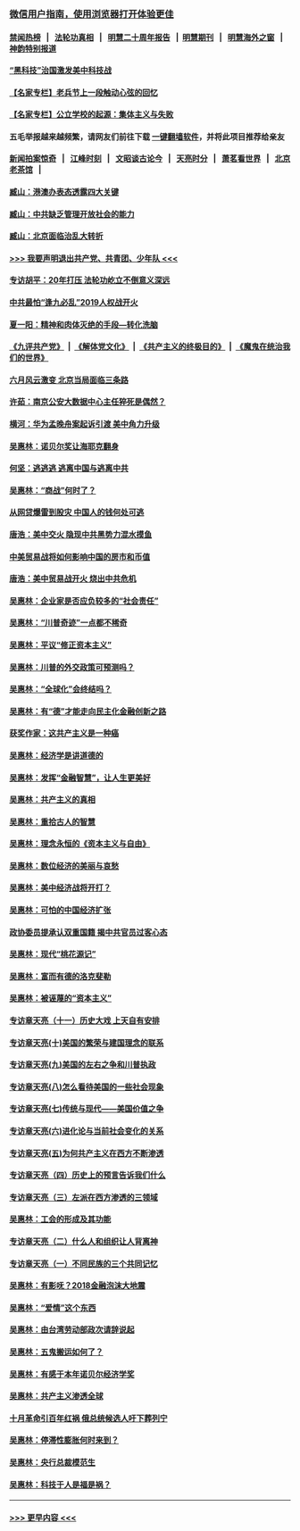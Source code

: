 ### [微信用户指南，使用浏览器打开体验更佳](https://github.com/gfw-breaker/banned-news1/blob/master/indexes/wechat-guide.md?t=0)
#### [禁闻热榜](热点新闻.md?t=0)  &nbsp;&nbsp;|&nbsp;&nbsp; [法轮功真相](https://github.com/gfw-breaker/truth/blob/master/README.md?t=0) &nbsp;&nbsp;|&nbsp;&nbsp; [明慧二十周年报告](https://github.com/gfw-breaker/mh-reports/blob/master/README.md?t=0) &nbsp;&nbsp;|&nbsp;&nbsp;[明慧期刊](https://github.com/gfw-breaker/mh-qikan) &nbsp;&nbsp;|&nbsp;&nbsp; [明慧海外之窗](https://github.com/gfw-breaker/mh-news/blob/master/README.md?t=0) &nbsp;&nbsp;|&nbsp;&nbsp; [神韵特别报道](https://github.com/gfw-breaker/mh-news/blob/master/shenyun.md?t=0)
#### [“黑科技”治国激发美中科技战](../pages/nsc423/n11638056.md?t=02060002) 
#### [【名家专栏】老兵节上一段触动心弦的回忆](../pages/nsc423/n11646016.md?t=02060002) 
#### [【名家专栏】公立学校的起源：集体主义与失败](../pages/nsc423/n11601833.md?t=02060002) 
#### 五毛举报越来越频繁，请网友们前往下载 [一键翻墙软件](https://github.com/gfw-breaker/ssr-accounts)，并将此项目推荐给亲友
#### [新闻拍案惊奇](https://github.com/gfw-breaker/banned-news1/blob/master/pages/link4.md) &nbsp;&nbsp;|&nbsp;&nbsp; [江峰时刻](https://github.com/gfw-breaker/banned-news1/blob/master/pages/link4.md) &nbsp;&nbsp;|&nbsp;&nbsp; [文昭谈古论今](https://github.com/gfw-breaker/banned-news1/blob/master/pages/link4.md) &nbsp;&nbsp;|&nbsp;&nbsp; [天亮时分](https://github.com/gfw-breaker/banned-news1/blob/master/pages/link4.md) &nbsp;&nbsp;|&nbsp;&nbsp; [萧茗看世界](https://github.com/gfw-breaker/banned-news1/blob/master/pages/link4.md) &nbsp;&nbsp;|&nbsp;&nbsp; [北京老茶馆](https://github.com/gfw-breaker/banned-news1/blob/master/pages/link4.md) &nbsp;&nbsp;|&nbsp;&nbsp; 
#### [臧山：港澳办表态透露四大关键](../pages/nsc423/n11421628.md?t=02060002) 
#### [臧山：中共缺乏管理开放社会的能力](../pages/nsc423/n11407457.md?t=02060002) 
#### [臧山：北京面临治乱大转折](../pages/nsc423/n11406895.md?t=02060002) 
#### [>>> 我要声明退出共产党、共青团、少年队 <<<](https://github.com/begood0513/goodnews/blob/master/quit/letter.md) 
#### [专访胡平：20年打压 法轮功屹立不倒意义深远](../pages/nsc423/n11398800.md?t=02060002) 
#### [中共最怕“逢九必乱”2019人权战开火](../pages/nsc423/n11385248.md?t=02060002) 
#### [夏一阳：精神和肉体灭绝的手段—转化洗脑](../pages/nsc423/n11368250.md?t=02060002) 
#### [《九评共产党》](https://github.com/begood0513/9ping.md/blob/master/README.md) &nbsp;|&nbsp; [《解体党文化》](../../../../jtdwh.md/blob/master/README.md)  &nbsp;|&nbsp; [《共产主义的终极目的》](../../../../gczydzjmd.md/blob/master/README.md) &nbsp;|&nbsp; [《魔鬼在统治我们的世界》](../../../../mgztzwmdsj.md/blob/master/README.md) 
#### [六月风云激变 北京当局面临三条路](../pages/nsc423/n11313668.md?t=02060002) 
#### [许茹：南京公安大数据中心主任猝死是偶然？](../pages/nsc423/n11064744.md?t=02060002) 
#### [横河：华为孟晚舟案起诉引渡 美中角力升级](../pages/nsc423/n11027230.md?t=02060002) 
#### [吴惠林：诺贝尔奖让海耶克翻身](../pages/nsc423/n10890049.md?t=02060002) 
#### [何坚：逃逃逃 逃离中国与逃离中共](../pages/nsc423/n10592891.md?t=02060002) 
#### [吴惠林：“商战”何时了？](../pages/nsc423/n10573558.md?t=02060002) 
#### [从网贷爆雷到股灾 中国人的钱何处可逃](../pages/nsc423/n10572800.md?t=02060002) 
#### [唐浩：美中交火 隐现中共黑势力混水摸鱼](../pages/nsc423/n10544040.md?t=02060002) 
#### [中美贸易战将如何影响中国的房市和币值](../pages/nsc423/n10543697.md?t=02060002) 
#### [唐浩：美中贸易战开火 烧出中共危机](../pages/nsc423/n10540126.md?t=02060002) 
#### [吴惠林：企业家是否应负较多的“社会责任”](../pages/nsc423/n10535022.md?t=02060002) 
#### [吴惠林：“川普奇迹”一点都不稀奇](../pages/nsc423/n10512808.md?t=02060002) 
#### [吴惠林：平议“修正资本主义”](../pages/nsc423/n10495724.md?t=02060002) 
#### [吴惠林：川普的外交政策可预测吗？](../pages/nsc423/n10462387.md?t=02060002) 
#### [吴惠林：“全球化”会终结吗？](../pages/nsc423/n10452838.md?t=02060002) 
#### [吴惠林：有“德”才能走向民主化金融创新之路](../pages/nsc423/n10432292.md?t=02060002) 
#### [获奖作家：这共产主义是一种癌](../pages/nsc423/n10431541.md?t=02060002) 
#### [吴惠林：经济学是讲道德的](../pages/nsc423/n10398014.md?t=02060002) 
#### [吴惠林：发挥“金融智慧”，让人生更美好](../pages/nsc423/n10375019.md?t=02060002) 
#### [吴惠林：共产主义的真相](../pages/nsc423/n10351394.md?t=02060002) 
#### [吴惠林：重拾古人的智慧](../pages/nsc423/n10337691.md?t=02060002) 
#### [吴惠林：理念永恒的《资本主义与自由》](../pages/nsc423/n10316274.md?t=02060002) 
#### [吴惠林：数位经济的美丽与哀愁](../pages/nsc423/n10292946.md?t=02060002) 
#### [吴惠林：美中经济战将开打？](../pages/nsc423/n10258825.md?t=02060002) 
#### [吴惠林：可怕的中国经济扩张](../pages/nsc423/n10219147.md?t=02060002) 
#### [政协委员提承认双重国籍 揭中共官员过客心态](../pages/nsc423/n10208809.md?t=02060002) 
#### [吴惠林：现代“桃花源记”](../pages/nsc423/n10185234.md?t=02060002) 
#### [吴惠林：富而有德的洛克斐勒](../pages/nsc423/n10142264.md?t=02060002) 
#### [吴惠林：被诬蔑的“资本主义”](../pages/nsc423/n10124816.md?t=02060002) 
#### [专访章天亮（十一）历史大戏 上天自有安排](../pages/nsc423/n10094905.md?t=02060002) 
#### [专访章天亮(十)美国的繁荣与建国理念的联系](../pages/nsc423/n10094899.md?t=02060002) 
#### [专访章天亮(九)美国的左右之争和川普执政](../pages/nsc423/n10094889.md?t=02060002) 
#### [专访章天亮(八)怎么看待美国的一些社会现象](../pages/nsc423/n10094857.md?t=02060002) 
#### [专访章天亮(七)传统与现代——美国价值之争](../pages/nsc423/n10093140.md?t=02060002) 
#### [专访章天亮(六)进化论与当前社会变化的关系](../pages/nsc423/n10092036.md?t=02060002) 
#### [专访章天亮(五)为何共产主义在西方不断渗透](../pages/nsc423/n10083620.md?t=02060002) 
#### [专访章天亮（四）历史上的预言告诉我们什么](../pages/nsc423/n10083606.md?t=02060002) 
#### [专访章天亮（三）左派在西方渗透的三领域](../pages/nsc423/n10081115.md?t=02060002) 
#### [吴惠林：工会的形成及其功能](../pages/nsc423/n10080633.md?t=02060002) 
#### [专访章天亮（二）什么人和组织让人背离神](../pages/nsc423/n10076637.md?t=02060002) 
#### [专访章天亮（一）不同民族的三个共同记忆](../pages/nsc423/n10074188.md?t=02060002) 
#### [吴惠林：有影呒？2018金融泡沫大地震](../pages/nsc423/n10040534.md?t=02060002) 
#### [吴惠林：“爱情”这个东西](../pages/nsc423/n10019423.md?t=02060002) 
#### [吴惠林：由台湾劳动部政次请辞说起](../pages/nsc423/n9979679.md?t=02060002) 
#### [吴惠林：五鬼搬运如何了？](../pages/nsc423/n9925338.md?t=02060002) 
#### [吴惠林：有感于本年诺贝尔经济学奖](../pages/nsc423/n9871883.md?t=02060002) 
#### [吴惠林：共产主义渗透全球](../pages/nsc423/n9812748.md?t=02060002) 
#### [十月革命引百年红祸 俄总统候选人吁下葬列宁](../pages/nsc423/n9810182.md?t=02060002) 
#### [吴惠林：停滞性膨胀何时来到？](../pages/nsc423/n9764136.md?t=02060002) 
#### [吴惠林：央行总裁模范生](../pages/nsc423/n9728134.md?t=02060002) 
#### [吴惠林：科技于人是福是祸？](../pages/nsc423/n9672982.md?t=02060002) 

----
#### [ >>> 更早内容 <<< ](../indexes/nsc423-earlier.md)
